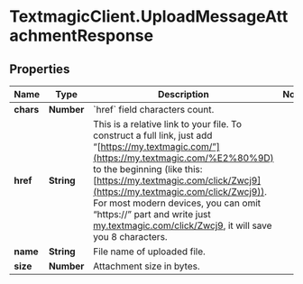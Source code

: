 # TextmagicClient.UploadMessageAttachmentResponse

## Properties
Name | Type | Description | Notes
------------ | ------------- | ------------- | -------------
**chars** | **Number** | &#x60;href&#x60; field characters count.  | 
**href** | **String** | This is a relative link to your file. To construct a full link, just add “[https://my.textmagic.com/”](https://my.textmagic.com/%E2%80%9D) to the beginning (like this: [https://my.textmagic.com/click/Zwcj9](https://my.textmagic.com/click/Zwcj9)). For most modern devices, you can omit “https://” part and write just [my.textmagic.com/click/Zwcj9](https://my.textmagic.com/click/Zwcj9), it will save you 8 characters.  | 
**name** | **String** | File name of uploaded file.  | 
**size** | **Number** | Attachment size in bytes. | 


